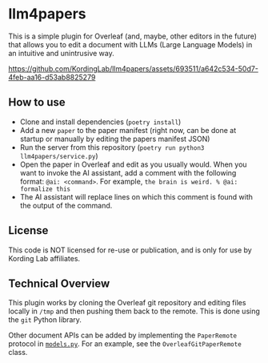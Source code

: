 # llm4papers

This is a simple plugin for Overleaf (and, maybe, other editors in the future) that allows you to edit a document with LLMs (Large Language Models) in an intuitive and unintrusive way.


https://github.com/KordingLab/llm4papers/assets/693511/a642c534-50d7-4feb-aa16-d53ab8825279


## How to use

-   Clone and install dependencies (`poetry install`)
-   Add a new `paper` to the paper manifest (right now, can be done at startup or manually by editing the papers manifest JSON)
-   Run the server from this repository (`poetry run python3 llm4papers/service.py`)
-   Open the paper in Overleaf and edit as you usually would. When you want to invoke the AI assistant, add a comment with the following format: `@ai: <command>`. For example, `the brain is weird. % @ai: formalize this`
-   The AI assistant will replace lines on which this comment is found with the output of the command.

## License

This code is NOT licensed for re-use or publication, and is only for use by Kording Lab affiliates.

## Technical Overview

This plugin works by cloning the Overleaf git repository and editing files locally in `/tmp` and then pushing them back to the remote. This is done using the `git` Python library.

Other document APIs can be added by implementing the `PaperRemote` protocol in [`models.py`](llm4papers/models.py). For an example, see the `OverleafGitPaperRemote` class.
